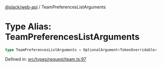 [@slack/web-api](../index.md) / TeamPreferencesListArguments

# Type Alias: TeamPreferencesListArguments

```ts
type TeamPreferencesListArguments = OptionalArgument<TokenOverridable>;
```

Defined in: [src/types/request/team.ts:97](https://github.com/slackapi/node-slack-sdk/blob/main/packages/web-api/src/types/request/team.ts#L97)
